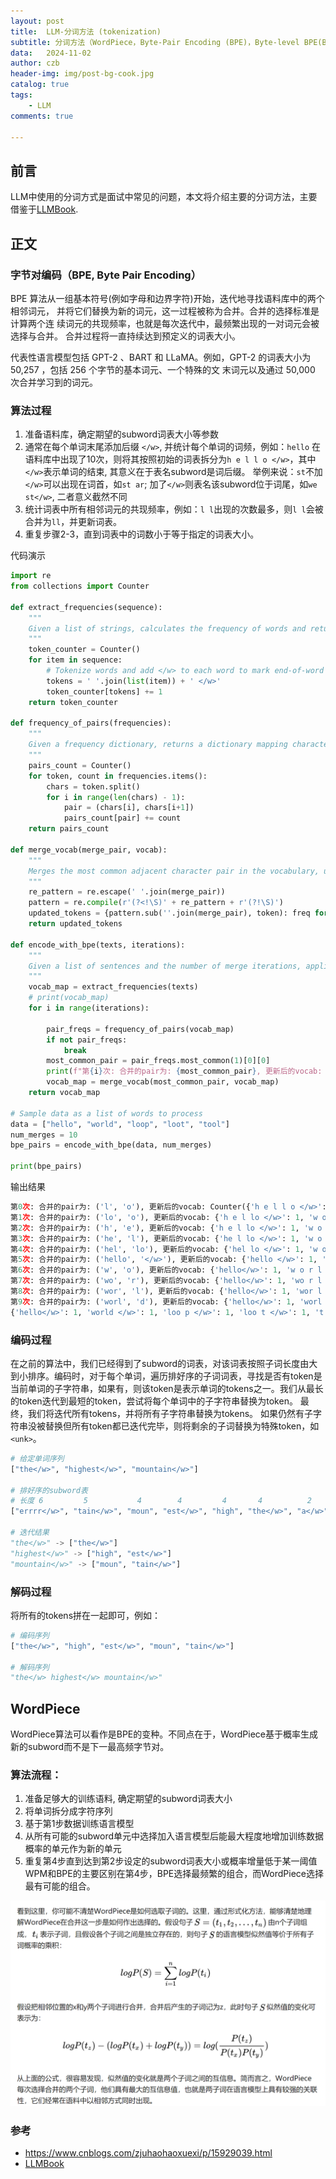 ```yaml
---
layout: post
title:  LLM-分词方法 (tokenization)
subtitle: 分词方法（WordPiece，Byte-Pair Encoding (BPE)，Byte-level BPE(BBPE)原理及其代码实现）
data:   2024-11-02
author: czb
header-img: img/post-bg-cook.jpg
catalog: true
tags:
    - LLM
comments: true

---
```


## 前言

LLM中使用的分词方式是面试中常见的问题，本文将介绍主要的分词方法，主要借鉴于[LLMBook](https://llmbook-zh.github.io/).

## 正文

### 字节对编码（BPE, Byte Pair Encoding）
BPE 算法从一组基本符号(例如字母和边界字符)开始，迭代地寻找语料库中的两个相邻词元， 并将它们替换为新的词元，这一过程被称为合并。合并的选择标准是计算两个连 续词元的共现频率，也就是每次迭代中，最频繁出现的一对词元会被选择与合并。 合并过程将一直持续达到预定义的词表大小。

代表性语言模型包括 GPT-2 、BART 和 LLaMA。例如，GPT-2 的词表大小为 50,257 ，包括 256 个字节的基本词元、一个特殊的文 末词元以及通过 50,000 次合并学习到的词元。
### 算法过程

1. 准备语料库，确定期望的subword词表大小等参数
2. 通常在每个单词末尾添加后缀 `</w>`, 并统计每个单词的词频，例如：`hello` 在语料库中出现了10次，则将其按照初始的词表拆分为`h e l l o </w>`，其中`</w>`表示单词的结束, 其意义在于表名subword是词后缀。 举例来说：`st`不加`</w>`可以出现在词首，如`st ar`; 加了`</w>`则表名该subword位于词尾，如`we st</w>`, 二者意义截然不同
3. 统计词表中所有相邻词元的共现频率，例如：`l l`出现的次数最多，则`l l`会被合并为`ll`，并更新词表。
4. 重复步骤2-3，直到词表中的词数小于等于指定的词表大小。

代码演示

```python
import re
from collections import Counter

def extract_frequencies(sequence): 
    """
    Given a list of strings, calculates the frequency of words and returns a dictionary mapping words to frequencies.
    """
    token_counter = Counter() 
    for item in sequence:
        # Tokenize words and add </w> to each word to mark end-of-word
        tokens = ' '.join(list(item)) + ' </w>'
        token_counter[tokens] += 1 
    return token_counter

def frequency_of_pairs(frequencies):
    """
    Given a frequency dictionary, returns a dictionary mapping character pairs to their frequency in the text.
    """
    pairs_count = Counter()
    for token, count in frequencies.items():
        chars = token.split()
        for i in range(len(chars) - 1):
            pair = (chars[i], chars[i+1])
            pairs_count[pair] += count 
    return pairs_count

def merge_vocab(merge_pair, vocab): 
    """
    Merges the most common adjacent character pair in the vocabulary, updating the tokens in the vocabulary.
    """
    re_pattern = re.escape(' '.join(merge_pair))
    pattern = re.compile(r'(?<!\S)' + re_pattern + r'(?!\S)') 
    updated_tokens = {pattern.sub(''.join(merge_pair), token): freq for token, freq in vocab.items()} 
    return updated_tokens

def encode_with_bpe(texts, iterations):
    """
    Given a list of sentences and the number of merge iterations, applies BPE and returns the vocabulary.
    """
    vocab_map = extract_frequencies(texts)
    # print(vocab_map)
    for i in range(iterations):
        
        pair_freqs = frequency_of_pairs(vocab_map)
        if not pair_freqs:
            break
        most_common_pair = pair_freqs.most_common(1)[0][0]
        print(f"第{i}次: 合并的pair为: {most_common_pair}, 更新后的vocab: {vocab_map}")
        vocab_map = merge_vocab(most_common_pair, vocab_map)
    return vocab_map

# Sample data as a list of words to process
data = ["hello", "world", "loop", "loot", "tool"]
num_merges = 10
bpe_pairs = encode_with_bpe(data, num_merges)

print(bpe_pairs)

```

输出结果

```python
第0次: 合并的pair为: ('l', 'o'), 更新后的vocab: Counter({'h e l l o </w>': 1, 'w o r l d </w>': 1, 'l o o p </w>': 1, 'l o o t </w>': 1, 't o o l </w>': 1})
第1次: 合并的pair为: ('lo', 'o'), 更新后的vocab: {'h e l lo </w>': 1, 'w o r l d </w>': 1, 'lo o p </w>': 1, 'lo o t </w>': 1, 't o o l </w>': 1}
第2次: 合并的pair为: ('h', 'e'), 更新后的vocab: {'h e l lo </w>': 1, 'w o r l d </w>': 1, 'loo p </w>': 1, 'loo t </w>': 1, 't o o l </w>': 1}
第3次: 合并的pair为: ('he', 'l'), 更新后的vocab: {'he l lo </w>': 1, 'w o r l d </w>': 1, 'loo p </w>': 1, 'loo t </w>': 1, 't o o l </w>': 1}
第4次: 合并的pair为: ('hel', 'lo'), 更新后的vocab: {'hel lo </w>': 1, 'w o r l d </w>': 1, 'loo p </w>': 1, 'loo t </w>': 1, 't o o l </w>': 1}
第5次: 合并的pair为: ('hello', '</w>'), 更新后的vocab: {'hello </w>': 1, 'w o r l d </w>': 1, 'loo p </w>': 1, 'loo t </w>': 1, 't o o l </w>': 1}
第6次: 合并的pair为: ('w', 'o'), 更新后的vocab: {'hello</w>': 1, 'w o r l d </w>': 1, 'loo p </w>': 1, 'loo t </w>': 1, 't o o l </w>': 1}
第7次: 合并的pair为: ('wo', 'r'), 更新后的vocab: {'hello</w>': 1, 'wo r l d </w>': 1, 'loo p </w>': 1, 'loo t </w>': 1, 't o o l </w>': 1}
第8次: 合并的pair为: ('wor', 'l'), 更新后的vocab: {'hello</w>': 1, 'wor l d </w>': 1, 'loo p </w>': 1, 'loo t </w>': 1, 't o o l </w>': 1}
第9次: 合并的pair为: ('worl', 'd'), 更新后的vocab: {'hello</w>': 1, 'worl d </w>': 1, 'loo p </w>': 1, 'loo t </w>': 1, 't o o l </w>': 1}
{'hello</w>': 1, 'world </w>': 1, 'loo p </w>': 1, 'loo t </w>': 1, 't o o l </w>': 1}

```

### 编码过程

在之前的算法中，我们已经得到了subword的词表，对该词表按照子词长度由大到小排序。编码时，对于每个单词，遍历排好序的子词词表，寻找是否有token是当前单词的子字符串，如果有，则该token是表示单词的tokens之一。我们从最长的token迭代到最短的token，尝试将每个单词中的子字符串替换为token。 最终，我们将迭代所有tokens，并将所有子字符串替换为tokens。 如果仍然有子字符串没被替换但所有token都已迭代完毕，则将剩余的子词替换为特殊token，如`<unk>`。

```python
# 给定单词序列
["the</w>", "highest</w>", "mountain</w>"]
 
# 排好序的subword表
# 长度 6         5           4        4         4       4          2
["errrr</w>", "tain</w>", "moun", "est</w>", "high", "the</w>", "a</w>"]
 
# 迭代结果
"the</w>" -> ["the</w>"]
"highest</w>" -> ["high", "est</w>"]
"mountain</w>" -> ["moun", "tain</w>"]
```

### 解码过程
将所有的tokens拼在一起即可，例如：
```python
# 编码序列
["the</w>", "high", "est</w>", "moun", "tain</w>"]
 
# 解码序列
"the</w> highest</w> mountain</w>"　

```


## WordPiece

WordPiece算法可以看作是BPE的变种。不同点在于，WordPiece基于概率生成新的subword而不是下一最高频字节对。

### 算法流程：
1. 准备足够大的训练语料, 确定期望的subword词表大小
2. 将单词拆分成字符序列
3. 基于第1步数据训练语言模型
4. 从所有可能的subword单元中选择加入语言模型后能最大程度地增加训练数据概率的单元作为新的单元
5. 重复第4步直到达到第2步设定的subword词表大小或概率增量低于某一阈值
WPM和BPE的主要区别在第4步，BPE选择最频繁的组合，而WordPiece选择最有可能的组合。


![](../img/wordpiece.png)

### 参考

- https://www.cnblogs.com/zjuhaohaoxuexi/p/15929039.html
- [LLMBook](https://llmbook-zh.github.io/)